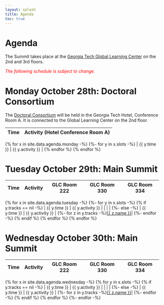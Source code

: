 ```yaml
---
layout: splash
title: Agenda
toc: true
---
```


<h1>Agenda</h1>

The Summit takes place at the <a href="/location">Georgia Tech Global Learning Center</a> on the 2nd and 3rd floors.

<p><font color="red"><em>The following schedule is subject to change.</em></font></p>

<h1>Monday October 28th: Doctoral Consortium</h1>

The <a href="/doctoral-consortium">Doctoral Consortium</a> will be held in the Georgia Tech Hotel, Conference Room A. It is connected to the Global Learning Center on the 2nd floor.

| Time | Activity (Hotel Conference Room A) | 
|------|----------|
{% for x in site.data.agenda.monday -%}
{%- for y in x.slots -%}
| {{ y.time }} | {{ y.activity }} | 
{% endfor %}
{% endfor %} 

<h1>Tuesday October 29th: Main Summit</h1>

| Time | Activity | GLC Room 222 | GLC Room 330 | GLC Room 334 |
|------|----------|--------|--------|--------|
{% for x in site.data.agenda.tuesday -%}
{%- for y in x.slots -%}
{% if y.tracks == nil -%}
| {{ y.time }} | {{ y.activity }} | | | | 
{%- else -%}
| {{ y.time }} | {{ y.activity }} | {%- for z in y.tracks -%}<a href="/speakers/index.html#{{z.name}}">{{ z.name }}</a>|
{%- endfor -%}
{% endif %}
{% endfor %}
{% endfor %} 

<h1>Wednesday October 30th: Main Summit</h1>

| Time | Activity | GLC Room 222 | GLC Room 330 | GLC Room 334 |
|------|----------|--------|--------|--------|
{% for x in site.data.agenda.wednesday -%}
{% for y in x.slots -%}
{% if y.tracks == nil -%}
| {{ y.time }} | {{ y.activity }} | | | | 
{%- else -%}
| {{ y.time }} | {{ y.activity }} | {%- for z in y.tracks -%}<a href="/speakers/index.html#{{z.name}}">{{ z.name }}</a>|
{%- endfor -%}
{% endif %}
{% endfor %}
{%- endfor -%} 

